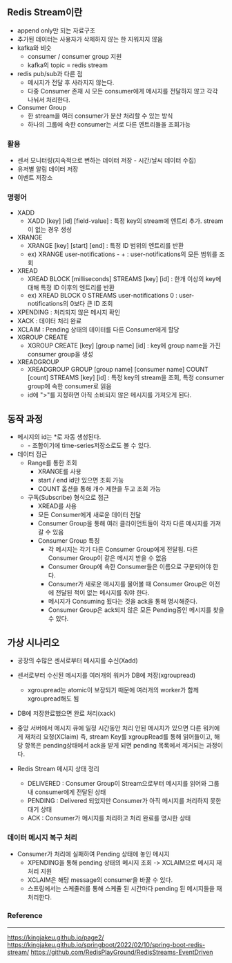 ## Redis Stream이란
- append only만 되는 자료구조
- 추가된 데이터는 사용자가 삭제하지 않는 한 지워지지 않음
- kafka와 비슷
  - consumer / consumer group 지원
  - kafka의 topic = redis stream
- redis pub/sub과 다른 점
  - 메시지가 전달 후 사라지지 않는다.
  - 다중 Consumer 존재 시 모든 consumer에게 메시지를 전달하지 않고 각각 나눠서 처리한다.
- Consumer Group
  - 한 stream을 여러 consumer가 분산 처리할 수 있는 방식
  - 하나의 그룹에 속한 consumer는 서로 다른 엔트리들을 조회가능

### 활용
- 센서 모니터링(지속적으로 변하는 데이터 저장 - 시간/날씨 데이터 수집)
- 유저별 알림 데이터 저장
- 이벤트 저장소

### 명령어
- XADD
  - XADD [key] [id] [field-value] : 특정 key의 stream에 엔트리 추가. stream이 없는 경우 생성
- XRANGE
  - XRANGE [key] [start] [end] : 특정 ID 범위의 엔트리를 반환
  - ex) XRANGE user-notifications - + : user-notifications의 모든 범위를 조회
- XREAD
  - XREAD BLOCK [milliseconds] STREAMS [key] [id] : 한개 이상의 key에 대해 특정 ID 이후의 엔트리를 반환
  - ex) XREAD BLOCK 0 STREAMS user-notifications 0 : user-notifications의 0보다 큰 ID 조회
- XPENDING : 처리되지 않은 메시지 확인
- XACK : 데이터 처리 완료
- XCLAIM : Pending 상태의 데이터를 다른 Consumer에게 할당
- XGROUP CREATE
  - XGROUP CREATE [key] [group name] [id] : key에 group name을 가진 consumer group을 생성
- XREADGROUP
  - XREADGROUP GROUP [group name] [consumer name] COUNT [count] STREAMS [key] [id] : 특정 key의 stream을 조회, 특정 consumer group에 속한 consumer로 읽음
  - id에 ">"를 지정하면 아직 소비되지 않은 메시지를 가져오게 된다.


## 동작 과정
- 메시지의 id는 *로 자동 생성된다.
  - <milliseconds>-<sequenceNumber> 조합이기에 time-series저장소로도 볼 수 있다.
- 데이터 접근
  - Range를 통한 조회
    - XRANGE를 사용
    - start / end id만 있으면 조회 가능
    - COUNT 옵션을 통해 개수 제한을 두고 조회 가능
  - 구독(Subscribe) 형식으로 접근
    - XREAD를 사용
    - 모든 Consumer에게 새로운 데이터 전달
    - Consumer Group을 통해 여러 클라이언트들이 각자 다른 메시지를 가져갈 수 있음
    - Consumer Group 특징
      - 각 메시지는 각기 다른 Consumer Group에게 전달됨. 다른 Consumer Group이 같은 메시지 받을 수 없음
      - Consumer Group에 속한 Consumer들은 이름으로 구분되어야 한다.
      - Consumer가 새로운 메시지를 물어볼 때 Consumer Group은 이전에 전달된 적이 없는 메시지를 줘야 한다.
      - 메시지가 Consuming 됬다는 것을 ack을 통해 명시해준다.
      - Consumer Group은 ack되지 않은 모든 Pending중인 메시지를 찾을 수 있다.

## 가상 시나리오
- 공장의 수많은 센서로부터 메시지를 수신(Xadd)
- 센서로부터 수신된 메시지를 여러개의 워커가 DB에 저장(xgroupread)
  - xgroupread는 atomic이 보장되기 때문에 여러개의 worker가 함께 xgroupread해도 됨
- DB에 저장완료했으면 완료 처리(xack)
- 중앙 서버에서 메시지 큐에 일정 시간동안 처리 안된 메시지가 있으면 다른 워커에게 재처리 요청(XClaim)
즉, stream Key를 xgroupRead를 통해 읽어들이고, 해당 항목은 pending상태에서 ack을 받게 되면 pending 목록에서 제거되는 과정이다.


- Redis Stream 메시지 상태 정리
  - DELIVERED : Consumer Group이 Stream으로부터 메시지를 읽어와 그룹 내 consumer에게 전달된 상태
  - PENDING : Delivered 되었지만 Consumer가 아직 메시지를 처리하지 못한 대기 상태
  - ACK : Consumer가 메시지를 처리하고 처리 완료를 명시한 상태


### 데이터 메시지 복구 처리
- Consumer가 처리에 실패하여 Pending 상태에 놓인 메시지
  - XPENDING을 통해 pending 상태의 메시지 조회 -> XCLAIM으로 메시지 재처리 지원
  - XCLAIM은 해당 message의 consumer을 바꿀 수 있다.
  - 스프링에서는 스케줄러를 통해 스케쥴 된 시간마다 pending 된 메시지들을 재처리한다.
  
### Reference
---
https://kingjakeu.github.io/page2/
https://kingjakeu.github.io/springboot/2022/02/10/spring-boot-redis-stream/
https://github.com/RedisPlayGround/RedisStreams-EventDriven